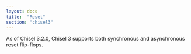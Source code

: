 ```yaml
---
layout: docs
title:  "Reset"
section: "chisel3"
---
```

As of Chisel 3.2.0, Chisel 3 supports both synchronous and asynchronous reset flip-flops.
